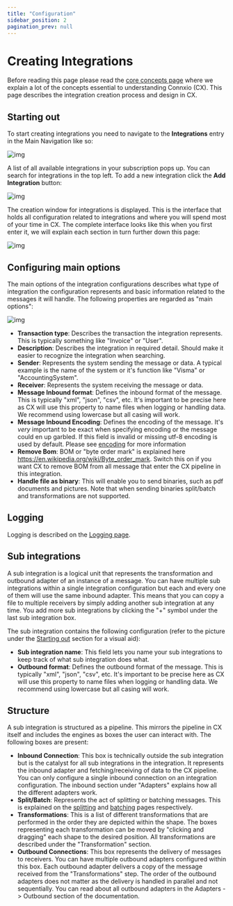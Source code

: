 ```yaml
---
title: "Configuration"
sidebar_position: 2
pagination_prev: null
---
```


# Creating Integrations

Before reading this page please read the [core concepts page](/concepts/core-concepts) where we explain a lot of the concepts essential to understanding Connxio (CX). This page describes the integration creation process and design in CX.

## Starting out

To start creating integrations you need to navigate to the **Integrations** entry in the Main Navigation like so:

![img](https://cmhpictsa.blob.core.windows.net/pictures/Main%20menu%20integrations.png?sv=2020-08-04&st=2021-11-22T11%3A47%3A28Z&se=2040-11-23T11%3A47%3A00Z&sr=b&sp=r&sig=NkET%2FNnvgfdmAqdiOANvzYtvMFfhUe1zro05lotxXs4%3D)

A list of all available integrations in your subscription pops up. You can search for integrations in the top left. To add a new integration click the **Add Integration** button:

![img](https://cmhpictsa.blob.core.windows.net/pictures/Integration%20list%20add%20new.png?sv=2020-08-04&st=2021-11-22T11%3A51%3A17Z&se=2040-11-23T11%3A51%3A00Z&sr=b&sp=r&sig=g8HvLY7odjlBj5uutoMUboHO8%2F%2F2IcZuPloK2P9KadM%3D)

The creation window for integrations is displayed. This is the interface that holds all configuration related to integrations and where you will spend most of your time in CX. The complete interface looks like this when you first enter it, we will explain each section in turn further down this page:

![img](https://cmhpictsa.blob.core.windows.net/pictures/Integrations%20new%20empty%20page.png?sv=2020-08-04&st=2021-11-22T11%3A54%3A36Z&se=2040-11-23T11%3A54%3A00Z&sr=b&sp=r&sig=evjRTSMz52m66jrjBWoOxJGbWTr%2Bvq%2BSM318xEA4O4U%3D)

## Configuring main options

The main options of the integration configurations describes what type of integration the configuration represents and basic information related to the messages it will handle. The following properties are regarded as "main options":

![img](https://cmhpictsa.blob.core.windows.net/pictures/Integration%20main%20options.png?sv=2020-08-04&st=2022-04-06T12%3A19%3A08Z&se=2040-04-07T12%3A19%3A00Z&sr=b&sp=r&sig=2NnJpet7I42hFImaRIlEdWqDcK8D9Z3fbRVxcSAJpUY%3D)

- **Transaction type**: Describes the transaction the integration represents. This is typically something like "Invoice" or "User".
- **Description**: Describes the integration in required detail. Should make it easier to recognize the integration when searching.
- **Sender**: Represents the system sending the message or data. A typical example is the name of the system or it's function like "Visma" or "AccountingSystem".
- **Receiver**: Represents the system receiving the message or data.
- **Message Inbound format**: Defines the inbound format of the message. This is typically "xml", "json", "csv", etc. It's important to be precise here as CX will use this property to name files when logging or handling data. We recommend using lowercase but all casing will work.
- **Message Inbound Encoding**: Defines the encoding of the message. It's _very_ important to be exact when specifying encoding or the message could en up garbled. If this field is invalid or missing utf-8 encoding is used by default. Please see [encoding](/integrations/encoding) for more information
- **Remove Bom**: BOM or "byte order mark" is explained here <https://en.wikipedia.org/wiki/Byte_order_mark>. Switch this on if you want CX to remove BOM from all message that enter the CX pipeline in this integration.
- **Handle file as binary**: This will enable you to send binaries, such as pdf documents and pictures. Note that when sending binaries split/batch and transformations are not supported.

## Logging

Logging is described on the [Logging page](/integrations/logging).

## Sub integrations

A sub integration is a logical unit that represents the transformation and outbound adapter of an instance of a message. You can have multiple sub integrations within a single integration configuration but each and every one of them will use the same inbound adapter. This means that you can copy a file to multiple receivers by simply adding another sub integration at any time. You add more sub integrations by clicking the "+" symbol under the last sub integration box.

The sub integration contains the following configuration (refer to the picture under the [Starting out](#starting-out) section for a visual aid):

- **Sub integration name**: This field lets you name your sub integrations to keep track of what sub integration does what.
- **Outbound format**: Defines the outbound format of the message. This is typically "xml", "json", "csv", etc. It's important to be precise here as CX will use this property to name files when logging or handling data. We recommend using lowercase but all casing will work.

## Structure

A sub integration is structured as a pipeline. This mirrors the pipeline in CX itself and includes the engines as boxes the user can interact with. The following boxes are present:

- **Inbound Connection**: This box is technically outside the sub integration but is the catalyst for all sub integrations in the integration. It represents the inbound adapter and fetching/receiving of data to the CX pipeline. You can only configure a single inbound connection on an integration configuration. The inbound section under "Adapters" explains how all the different adapters work.
- **Split/Batch**: Represents the act of splitting or batching messages. This is explained on the [splitting](/integrations/transformation/splitting) and [batching](/integrations/transformation/batching) pages respectively.
- **Transformations**: This is a list of different transformations that are performed in the order they are depicted within the shape. The boxes representing each transformation can be moved by "clicking and dragging" each shape to the desired position. All transformations are described under the "Transformation" section.
- **Outbound Connections**: This box represents the delivery of messages to receivers. You can have multiple outbound adapters configured within this box. Each outbound adapter delivers a copy of the message received from the "Transformations" step. The order of the outbound adapters does not matter as the delivery is handled in parallel and not sequentially. You can read about all outbound adapters in the Adapters -> Outbound section of the documentation.

